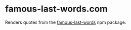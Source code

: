 # famous-last-words.com
Renders quotes from the [famous-last-words](https://www.npmjs.com/package/famous-last-words) npm package.
